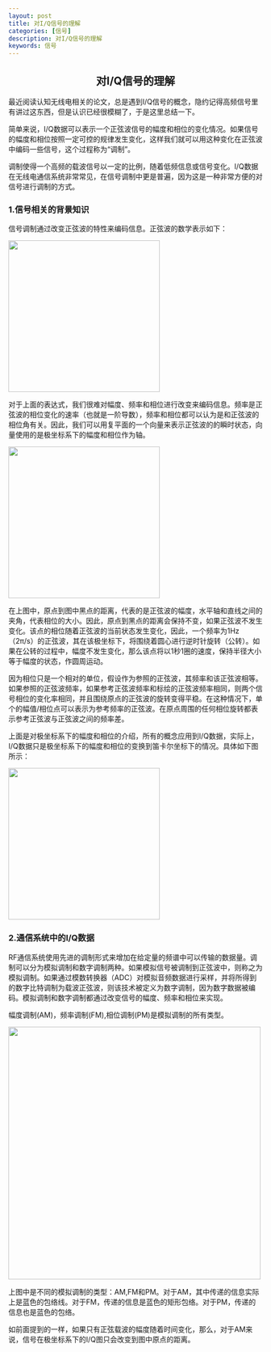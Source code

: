 ```yaml
---
layout: post
title: 对I/Q信号的理解
categories: [信号]
description: 对I/Q信号的理解
keywords: 信号
---
```


<h2 align = "center">对I/Q信号的理解</h2>

最近阅读认知无线电相关的论文，总是遇到I/Q信号的概念，隐约记得高频信号里有讲过这东西，但是认识已经很模糊了，于是这里总结一下。

简单来说，I/Q数据可以表示一个正弦波信号的幅度和相位的变化情况。如果信号的幅度和相位按照一定可控的规律发生变化，这样我们就可以用这种变化在正弦波中编码一些信号，这个过程称为“调制”。

调制使得一个高频的载波信号以一定的比例，随着低频信息或信号变化。I/Q数据在无线电通信系统非常常见，在信号调制中更是普遍，因为这是一种非常方便的对信号进行调制的方式。

### 1.信号相关的背景知识

信号调制通过改变正弦波的特性来编码信息。正弦波的数学表示如下：

<img src="http://www.ni.com/cms/images/devzone/tut/dhall_2_equation.JPG" style="border:none;width: 300.0px;margin: center;"/>

对于上面的表达式，我们很难对幅度、频率和相位进行改变来编码信息。频率是正弦波的相位变化的速率（也就是一阶导数），频率和相位都可以认为是和正弦波的相位角有关。因此，我们可以用复平面的一个向量来表示正弦波的的瞬时状态，向量使用的是极坐标系下的幅度和相位作为轴。

<img src="http://www.ni.com/cms/images/devzone/tut/sine_polarrep.gif" style="border:none;width: 300.0px;margin: center;"/>

在上图中，原点到图中黑点的距离，代表的是正弦波的幅度，水平轴和直线之间的夹角，代表相位的大小。因此，原点到黑点的距离会保持不变，如果正弦波不发生变化。该点的相位随着正弦波的当前状态发生变化，因此，一个频率为1Hz（2π/s）的正弦波，其在该极坐标下，将围绕着圆心进行逆时针旋转（公转）。如果在公转的过程中，幅度不发生变化，那么该点将以1秒1圈的速度，保持半径大小等于幅度的状态，作圆周运动。

因为相位只是一个相对的单位，假设作为参照的正弦波，其频率和该正弦波相等。如果参照的正弦波频率，如果参考正弦波频率和标绘的正弦波频率相同，则两个信号相位的变化率相同，并且围绕原点的正弦波的旋转变得平稳。在这种情况下，单个的幅值/相位点可以表示为参考频率的正弦波。在原点周围的任何相位旋转都表示参考正弦波与正弦波之间的频率差。

上面是对极坐标系下的幅度和相位的介绍，所有的概念应用到I/Q数据，实际上，I/Q数据只是极坐标系下的幅度和相位的变换到笛卡尔坐标下的情况。具体如下图所示：

<img src="http://www.ni.com/cms/images/devzone/tut/iq_polarrep.gif" style="border:none;width: 300.0px;margin: center;"/>


### 2.通信系统中的I/Q数据

RF通信系统使用先进的调制形式来增加在给定量的频谱中可以传输的数据量。调制可以分为模拟调制和数字调制两种。如果模拟信号被调制到正弦波中，则称之为模拟调制。如果通过模数转换器（ADC）对模拟音频数据进行采样，并将所得到的数字比特调制为载波正弦波，则该技术被定义为数字调制，因为数字数据被编码。模拟调制和数字调制都通过改变信号的幅度、频率和相位来实现。

幅度调制(AM)，频率调制(FM),相位调制(PM)是模拟调制的所有类型。

<img src="http://www.ni.com/cms/images/devzone/tut/dhall_analog_modulation.JPG" style="border:none;width: 500.0px;margin: center;"/>

上图中是不同的模拟调制的类型：AM,FM和PM。对于AM，其中传递的信息实际上是蓝色的包络线。对于FM，传递的信息是蓝色的矩形包络。对于PM，传递的信息也是蓝色的包络。

如前面提到的一样，如果只有正弦载波的幅度随着时间变化，那么，对于AM来说，信号在极坐标系下的I/Q图只会改变到图中原点的距离。
